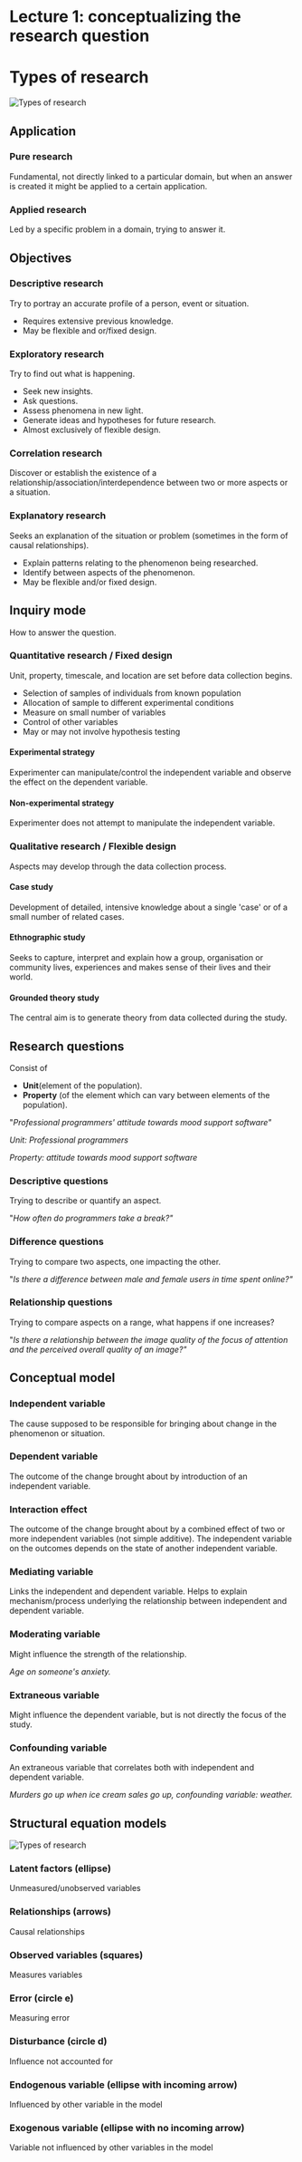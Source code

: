 # Lecture 1: conceptualizing the research question

# Types of research

![Types of research](img/types_of_research.png)

## Application

### Pure research

Fundamental, not directly linked to a particular domain, but when an answer is created it might be applied to a certain application.

### Applied research

Led by a specific problem in a domain, trying to answer it.

## Objectives

### Descriptive research

Try to portray an accurate profile of a person, event or situation.

- Requires extensive previous knowledge.
- May be flexible and or/fixed design.

### Exploratory research

Try to find out what is happening.

- Seek new insights.
- Ask questions.
- Assess phenomena in new light.
- Generate ideas and hypotheses for future research.
- Almost exclusively of flexible design.

### Correlation research

Discover or establish the existence of a relationship/association/interdependence between two or more aspects or a situation.

### Explanatory research

Seeks an explanation of the situation or problem (sometimes in the form of causal relationships).

- Explain patterns relating to the phenomenon being researched.
- Identify between aspects of the phenomenon.
- May be flexible and/or fixed design.

## Inquiry mode

How to answer the question.

### Quantitative research / Fixed design

Unit, property, timescale, and location are set before data collection begins.

- Selection of samples of individuals from known population
- Allocation of sample to different experimental conditions
- Measure on small number of variables
- Control of other variables
- May or may not involve hypothesis testing

#### Experimental strategy

Experimenter can manipulate/control the independent variable and observe the effect on the dependent variable.

#### Non-experimental strategy

Experimenter does not attempt to manipulate the independent variable.

### Qualitative research / Flexible design

Aspects may develop through the data collection process.

#### Case study

Development of detailed, intensive knowledge about a single &#39;case&#39; or of a small number of related cases.

#### Ethnographic study

Seeks to capture, interpret and explain how a group, organisation or community lives, experiences and makes sense of their lives and their world.

#### Grounded theory study

The central aim is to generate theory from data collected during the study.

## Research questions

Consist of

- **Unit**(element of the population).
- **Property** (of the element which can vary between elements of the population).

&quot;_Professional programmers&#39; attitude towards mood support software&quot;_

_Unit: Professional programmers_

_Property: attitude towards mood support software_

### Descriptive questions

Trying to describe or quantify an aspect.

&quot;_How often do programmers take a break?&quot;_

### Difference questions

Trying to compare two aspects, one impacting the other.

&quot;_Is there a difference between male and female users in time spent online?&quot;_

### Relationship questions

Trying to compare aspects on a range, what happens if one increases?

&quot;_Is there a relationship between the image quality of the focus of attention and the perceived overall quality of an image?&quot;_

## Conceptual model

### Independent variable

The cause supposed to be responsible for bringing about change in the phenomenon or situation.

### Dependent variable

The outcome of the change brought about by introduction of an independent variable.

### Interaction effect

The outcome of the change brought about by a combined effect of two or more independent variables (not simple additive). The independent variable on the outcomes depends on the state of another independent variable.

### Mediating variable

Links the independent and dependent variable. Helps to explain mechanism/process underlying the relationship between independent and dependent variable.

### Moderating variable

Might influence the strength of the relationship.

_Age on someone&#39;s anxiety._

### Extraneous variable

Might influence the dependent variable, but is not directly the focus of the study.

### Confounding variable

An extraneous variable that correlates both with independent and dependent variable.

_Murders go up when ice cream sales go up, confounding variable: weather._

## Structural equation models

![Types of research](img/structural_eq_model.png)

### Latent factors (ellipse)

Unmeasured/unobserved variables

### Relationships (arrows)

Causal relationships

### Observed variables (squares)

Measures variables

### Error (circle e)

Measuring error

### Disturbance (circle d)

Influence not accounted for

### Endogenous variable (ellipse with incoming arrow)

Influenced by other variable in the model

### Exogenous variable (ellipse with no incoming arrow)

Variable not influenced by other variables in the model
